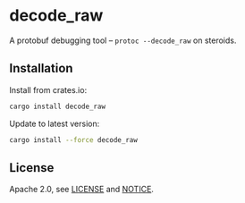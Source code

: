 # decode_raw

A protobuf debugging tool – `protoc --decode_raw` on steroids.

## Installation

Install from crates.io:

```sh
cargo install decode_raw
```

Update to latest version:

```sh
cargo install --force decode_raw
```

## License

Apache 2.0, see [LICENSE](./LICENSE) and [NOTICE](./NOTICE).
